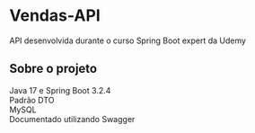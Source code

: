 # Vendas-API
 API desenvolvida durante o curso Spring Boot expert da Udemy

 ## Sobre o projeto
 Java 17 e Spring Boot 3.2.4\
 Padrão DTO\
 MySQL\
 Documentado utilizando Swagger

 
